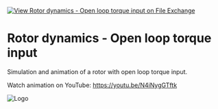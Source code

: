 [![View Rotor dynamics - Open loop torque input on File Exchange](https://www.mathworks.com/matlabcentral/images/matlab-file-exchange.svg)](https://www.mathworks.com/matlabcentral/fileexchange/92203-rotor-dynamics-open-loop-torque-input)
# Rotor dynamics - Open loop torque input
Simulation and animation of a rotor with open loop torque input.

Watch animation on YouTube: https://youtu.be/N4iNygGTftk

![Logo](https://www.mathworks.com/matlabcentral/mlc-downloads/downloads/9094ebb9-ba6c-4820-a52b-d14ec12e46f2/cb389970-538b-423b-8f66-9e492682feb0/images/1620928759.png)

